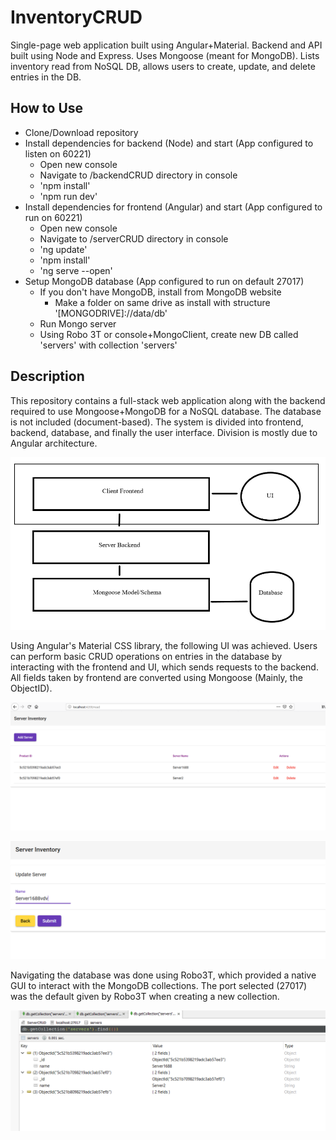 # InventoryCRUD

  Single-page web application built using Angular+Material. Backend and API built using Node and Express. Uses Mongoose (meant for MongoDB). Lists inventory read from NoSQL DB, allows users to create, update, and delete entries in the DB.
  
## How to Use

* Clone/Download repository
* Install dependencies for backend (Node) and start (App configured to listen on 60221)
  * Open new console
  * Navigate to /backendCRUD directory in console
  * 'npm install'
  * 'npm run dev'
* Install dependencies for frontend (Angular) and start (App configured to run on 60221)
  * Open new console
  * Navigate to /serverCRUD directory in console
  * 'ng update'
  * 'npm install'
  * 'ng serve --open'
* Setup MongoDB database (App configured to run on default 27017)
  * If you don't have MongoDB, install from MongoDB website
     * Make a folder on same drive as install with structure '[MONGODRIVE]://data/db'
  * Run Mongo server
  * Using Robo 3T or console+MongoClient, create new DB called 'servers' with collection 'servers'

## Description

  This repository contains a full-stack web application along with the backend required to use Mongoose+MongoDB for a NoSQL database. The database is not included (document-based). The system is divided into frontend, backend, database, and finally the user interface. Division is mostly due to Angular architecture.

![diagramOrg](AppOrg.PNG)

  Using Angular's Material CSS library, the following UI was achieved. Users can perform basic CRUD operations on entries in the database by interacting with the frontend and UI, which sends requests to the backend. All fields taken by frontend are converted using Mongoose (Mainly, the ObjectID).

![UI](AppUI.PNG)


![Update](AppUpdate.PNG)

  Navigating the database was done using Robo3T, which provided a native GUI to interact with the MongoDB collections. The port selected (27017) was the default given by Robo3T when creating a new collection.

![DB](dbOrg.PNG)
